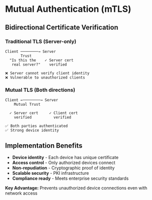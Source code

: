 # Mutual Authentication (mTLS)

## Bidirectional Certificate Verification

<div class="grid grid-cols-2 gap-8">

<div>

### Traditional TLS (Server-only)
```
Client ────────→ Server
       Trust
  "Is this the    ✓ Server cert
   real server?"    verified

❌ Server cannot verify client identity
❌ Vulnerable to unauthorized clients
```

</div>

<div>

### Mutual TLS (Both directions)
```
Client ←────────→ Server
    Mutual Trust
  
  ✓ Server cert     ✓ Client cert
    verified          verified

✅ Both parties authenticated
✅ Strong device identity
```

</div>

</div>

## Implementation Benefits
- **Device identity** - Each device has unique certificate
- **Access control** - Only authorized devices connect
- **Non-repudiation** - Cryptographic proof of identity
- **Scalable security** - PKI infrastructure
- **Compliance ready** - Meets enterprise security standards

**Key Advantage:** Prevents unauthorized device connections even with network access